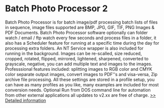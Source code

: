 # Batch Photo Processor 2
Batch Photo Processor is for batch image/pdf processing batch lists of files in sequence, image files supported are BMP, JPG, GIF, TIF, PNG Images & PDF Documents. Batch Photo Processor software optionally can folder watch / email / ftp watch every few seconds and process files in a folder, it also has a Scheduler feature for running at a specific time during the day for processing extra folders. An NT Service wrapper is also included for running in the background. Images can be re-scalled, size reduced, cropped, rotated, flipped, mirrored, lightened, sharpened, converted to grayscale, negative, you can add multiple text and images to the images.
Professsional features included: splitting images to RGB color and CMYK color separate output images, convert images to PDF''s and visa-versa, Zip archive file processing.
All these settings are stored in a profile setup, you can have as many profiles as you like, many examples are included for most conversion needs.
Optional Run from DOS command line for automation from other external applications
all updates to v2.xx are free of charge.
[>> Detailed information](https://secure.shareit.com/shareit/product.html?productid=300450906&affiliateid=200057808)
